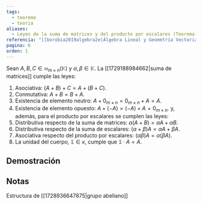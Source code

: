 ```yaml
---
tags:
  - teorema
  - teoria
aliases:
  - Leyes de la suma de matrices y del producto por escalares (Teorema 1.2)
referencia: "[[borobia2019algebra2e|Álgebra Lineal y Geometría Vectorial (2a ed)]]"
pagina: 6
orden: 1
---
```

Sean $A, B, C \in \mathfrak{m}_{m \times n}(\mathbb{K})$ y $\alpha, \beta \in \mathbb{K}$. La [[1729188984662|suma de matrices]] cumple las leyes:
1. Asociativa: $(A+B)+C = A+(B+C)$.
2. Conmutativa: $A+B = B+A$.
3. Existencia de elemento neutro: $A+0_{m \times n} = 0_{m \times n}+A = A$.
4. Existencia de elemento opuesto: $A+(-A) =(-A)+A = 0_{m \times n}$.
y, además, para el producto por escalares se cumplen las leyes:
5. Distributiva respecto de la suma de matrices: $\alpha (A+B) = \alpha A + \alpha B$.
6. Distributiva respecto de la suma de escalares: $(\alpha + \beta)A = \alpha A + \beta A$.
7. Asociativa respecto del producto por escalares: $(\alpha \beta)A = \alpha(\beta A)$.
8. La unidad del cuerpo, $\mathbb{1} \in \mathbb{ĸ}$, cumple que $\mathbb{1}·A = A$.

## Demostración

## Notas

Estructura de [[1728936647875|grupo abeliano]]
